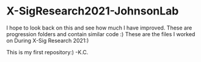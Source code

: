 # X-SigResearch2021-JohnsonLab
I hope to look back on this and see how much I have improved.
These are progression folders and contain similar code :)
These are the files I worked on During X-Sig Research 2021:)

This is my first repository:) -K.C.
